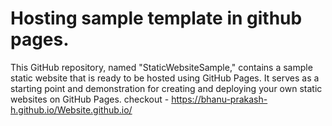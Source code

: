 # Hosting sample template in github pages.

This GitHub repository, named "StaticWebsiteSample," contains a sample static website that is ready to be hosted using GitHub Pages. It serves as a starting point and demonstration for creating and deploying your own static websites on GitHub Pages.
checkout - https://bhanu-prakash-h.github.io/Website.github.io/

